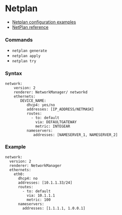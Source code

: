 # Netplan 

- [Netplan configuration examples](https://netplan.io/examples/)
- [NetPlan reference](https://netplan.io/reference/#introduction)

### Commands

- `netplan generate`
- `netplan apply`
- `netplan try`


### Syntax
````
network:
    version: 2
    renderer: NetworkManager/ networkd
    ethernets:
       DEVICE_NAME:
          dhcp4: yes/no
          addresses: [IP_ADDRESS/NETMASK]
          routes:
            - to: default
              via: DEFAULTGATEWAY
              metric: INTEGEAR
          nameservers:
             addresses: [NAMESERVER_1, NAMESERVER_2]
````

### Example
````
network:
  version: 2
  renderer: NetworkManager
  ethernets:
    eth0:
      dhcp4: no
      addresses: [10.1.1.33/24]
      routes:
        - to: default
          via: 10.1.1.1
          metric: 100
      nameservers:
        addresses: [1.1.1.1, 1.0.0.1]
````
